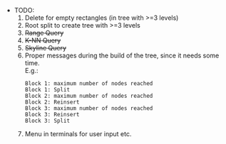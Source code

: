 - TODO: 
    1) Delete for empty rectangles (in tree with >=3 levels)
    2) Root split to create tree with >=3 levels
    3) ~~Range Query~~
    4) ~~K-NN Query~~
    5) ~~Skyline Query~~
    6) Proper messages during the build of the tree, since it needs some time.  
       E.g.:  
       ```
       Block 1: maximum number of nodes reached
       Block 1: Split
       Block 2: maximum number of nodes reached
       Block 2: Reinsert
       Block 3: maximum number of nodes reached
       Block 3: Reinsert
       Block 3: Split
       ```
    7) Menu in terminals for user input etc.
